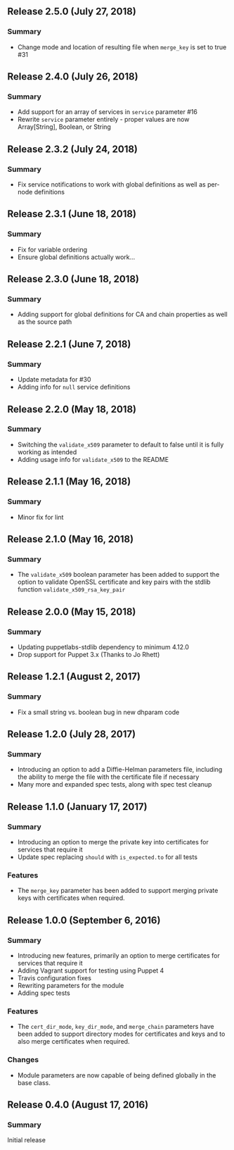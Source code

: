 ## Release 2.5.0 (July 27, 2018)

### Summary
* Change mode and location of resulting file when `merge_key` is set to true #31

## Release 2.4.0 (July 26, 2018)

### Summary
* Add support for an array of services in `service` parameter #16
* Rewrite `service` parameter entirely - proper values are now Array[String], Boolean, or String

## Release 2.3.2 (July 24, 2018)

### Summary
* Fix service notifications to work with global definitions as well as per-node definitions

## Release 2.3.1 (June 18, 2018)

### Summary
* Fix for variable ordering
* Ensure global definitions actually work...

## Release 2.3.0 (June 18, 2018)

### Summary
* Adding support for global definitions for CA and chain properties as well as the source path

## Release 2.2.1 (June 7, 2018)

### Summary
* Update metadata for #30
* Adding info for `null` service definitions

## Release 2.2.0 (May 18, 2018)

### Summary
* Switching the `validate_x509` parameter to default to false until it is fully working as intended
* Adding usage info for `validate_x509` to the README

## Release 2.1.1 (May 16, 2018)

### Summary
* Minor fix for lint

## Release 2.1.0 (May 16, 2018)

### Summary
* The `validate_x509` boolean parameter has been added to support the option to validate OpenSSL certificate and key pairs with the stdlib function `validate_x509_rsa_key_pair`

## Release 2.0.0 (May 15, 2018)

### Summary
* Updating puppetlabs-stdlib dependency to minimum 4.12.0
* Drop support for Puppet 3.x (Thanks to Jo Rhett)

## Release 1.2.1 (August 2, 2017)

### Summary
* Fix a small string vs. boolean bug in new dhparam code

## Release 1.2.0 (July 28, 2017)

### Summary
* Introducing an option to add a Diffie-Helman parameters file, including the ability to merge the file with the certificate file if necessary
* Many more and expanded spec tests, along with spec test cleanup

## Release 1.1.0 (January 17, 2017)

### Summary
* Introducing an option to merge the private key into certificates for services that require it
* Update spec replacing `should` with `is_expected.to` for all tests

### Features
* The `merge_key` parameter has been added to support merging private keys with certificates when required.

## Release 1.0.0 (September 6, 2016)

### Summary
* Introducing new features, primarily an option to merge certificates for services that require it
* Adding Vagrant support for testing using Puppet 4
* Travis configuration fixes
* Rewriting parameters for the module
* Adding spec tests

### Features
* The `cert_dir_mode`, `key_dir_mode`, and `merge_chain` parameters have been added to support directory modes for certificates and keys and to also merge certificates when required.

### Changes
* Module parameters are now capable of being defined globally in the base class.

## Release 0.4.0 (August 17, 2016)

### Summary
Initial release
